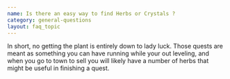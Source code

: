 ```yaml
---
name: Is there an easy way to find Herbs or Crystals ?
category: general-questions
layout: faq_topic
---
```

In short, no getting the plant is entirely down to lady luck. Those quests are meant as something you can have running while your out leveling, and when you go to town to sell you will likely have a number of herbs that might be useful in finishing a quest.